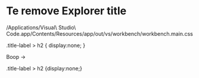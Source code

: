 # Te remove Explorer title

/Applications/Visual\ Studio\ Code.app/Contents/Resources/app/out/vs/workbench/workbench.main.css 

.title-label > h2 {
    display:none;
}

Boop -> 

.title-label > h2 {display:none;}